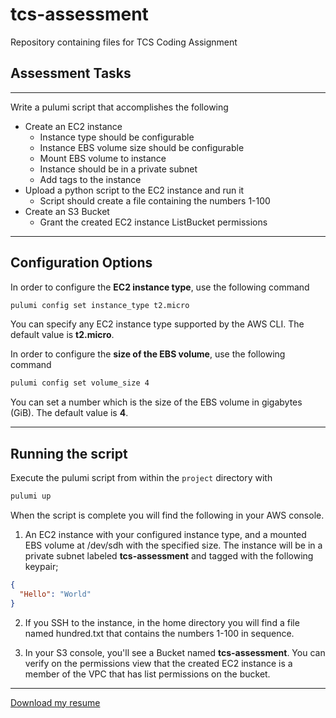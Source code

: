 # tcs-assessment
 Repository containing files for TCS Coding Assignment

## Assessment Tasks
---

Write a pulumi script that accomplishes the following

- Create an EC2 instance
  - Instance type should be configurable
  - Instance EBS volume size should be configurable
  - Mount EBS volume to instance
  - Instance should be in a private subnet
  - Add tags to the instance
- Upload a python script to the EC2 instance and run it
  - Script should create a file containing the numbers 1-100
- Create an S3 Bucket
  - Grant the created EC2 instance ListBucket permissions

---

## Configuration Options

In order to configure the **EC2 instance type**, use the following command

```bash
pulumi config set instance_type t2.micro
```

You can specify any EC2 instance type supported by the AWS CLI. The default
value is **t2.micro**.

In order to configure the **size of the EBS volume**, use the following command

```bash
pulumi config set volume_size 4
```

You can set a number which is the size of the EBS volume in gigabytes (GiB). The
default value is **4**.

---

## Running the script

Execute the pulumi script from within the ```project``` directory with

```bash
pulumi up
```

When the script is complete you will find the following in your AWS console.

1. An EC2 instance with your configured instance type, and a mounted EBS volume
at /dev/sdh with the specified size. The instance will be in a private subnet 
labeled **tcs-assessment** and tagged with the following keypair;

```json
{
  "Hello": "World"
}
```

2. If you SSH to the instance, in the home directory you will find a file named
hundred.txt that contains the numbers 1-100 in sequence.

3. In your S3 console, you'll see a Bucket named **tcs-assessment**. You can
verify on the permissions view that the created EC2 instance is a member of the 
VPC that has list permissions on the bucket.

---

[Download my resume](https://docs.google.com/document/d/1Mbz48TXGh-C0rkAA372xG8xmhDrJDX0qF0LmPI6BOso/edit?usp=sharing)
